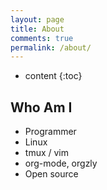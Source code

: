```yaml
---
layout: page
title: About
comments: true
permalink: /about/
---
```


* content
{:toc}

## Who Am I

* Programmer
* Linux
* tmux / vim
* org-mode, orgzly
* Open source
